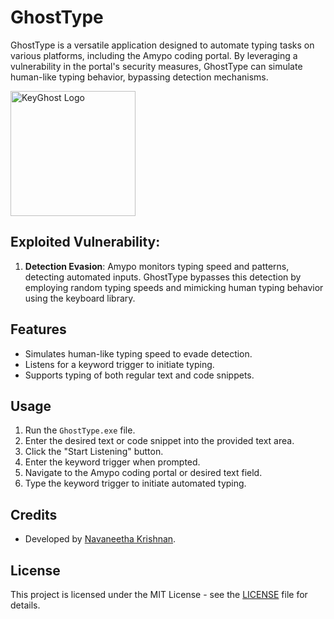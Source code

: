 # GhostType

GhostType is a versatile application designed to automate typing tasks on various platforms, including the Amypo coding portal. By leveraging a vulnerability in the portal's security measures, GhostType can simulate human-like typing behavior, bypassing detection mechanisms.

<img src="https://github.com/CuteKitty0000/GhostType/assets/144705877/1dac21b0-7616-4fe8-9f1d-996fee428da7" alt="KeyGhost Logo" width="200">


## Exploited Vulnerability:
1. **Detection Evasion**: Amypo monitors typing speed and patterns, detecting automated inputs. GhostType bypasses this detection by employing random typing speeds and mimicking human typing behavior using the keyboard library.

## Features
- Simulates human-like typing speed to evade detection.
- Listens for a keyword trigger to initiate typing.
- Supports typing of both regular text and code snippets.

## Usage
1. Run the `GhostType.exe` file.
2. Enter the desired text or code snippet into the provided text area.
3. Click the "Start Listening" button.
4. Enter the keyword trigger when prompted.
5. Navigate to the Amypo coding portal or desired text field.
6. Type the keyword trigger to initiate automated typing.

## Credits
- Developed by [Navaneetha Krishnan](https://github.com/CuteKitty0000).

## License
This project is licensed under the MIT License - see the [LICENSE](LICENSE) file for details.